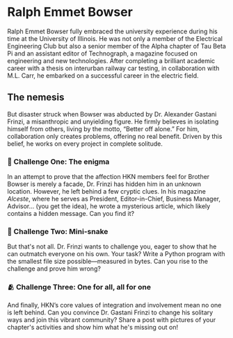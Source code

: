# Ralph Emmet Bowser

Ralph Emmet Bowser fully embraced the university experience during his time at the University of Illinois. He was not only a member of the Electrical Engineering Club but also a senior member of the Alpha chapter of Tau Beta Pi and an assistant editor of Technograph, a magazine focused on engineering and new technologies. After completing a brilliant academic career with a thesis on interurban railway car testing, in collaboration with M.L. Carr, he embarked on a successful career in the electric field.

## The nemesis
But disaster struck when Bowser was abducted by Dr. Alexander Gastani Frinzi, a misanthropic and unyielding figure. He firmly believes in isolating himself from others, living by the motto, “Better off alone.” For him, collaboration only creates problems, offering no real benefit. Driven by this belief, he works on every project in complete solitude.


### 🧩 Challenge One: The enigma
In an attempt to prove that the affection HKN members feel for Brother Bowser is merely a facade, Dr. Frinzi has hidden him in an unknown location. However, he left behind a few cryptic clues. In his magazine *Alceste*, where he serves as President, Editor-in-Chief, Business Manager, Advisor… (you get the idea), he wrote a mysterious article, which likely contains a hidden message. Can you find it?

### 🐍️ Challenge Two: Mini-snake
But that's not all. Dr. Frinzi wants to challenge you, eager to show that he can outmatch everyone on his own. Your task? Write a Python program with the smallest file size possible—measured in bytes. Can you rise to the challenge and prove him wrong?


### 🫂 Challenge Three: One for all, all for one
And finally, HKN’s core values of integration and involvement mean no one is left behind. Can you convince Dr. Gastani Frinzi to change his solitary ways and join this vibrant community? Share a post with pictures of your chapter's activities and show him what he's missing out on!
